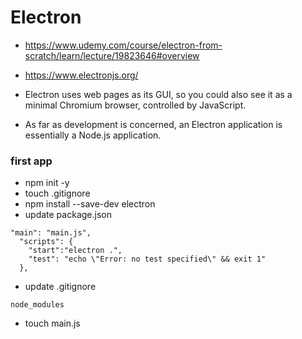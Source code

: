# Electron
- https://www.udemy.com/course/electron-from-scratch/learn/lecture/19823646#overview
- https://www.electronjs.org/

- Electron uses web pages as its GUI, so you could also see it as a minimal Chromium browser, controlled by JavaScript.
- As far as development is concerned, an Electron application is essentially a Node.js application.

### first app
- npm init -y
- touch .gitignore
- npm install --save-dev electron
- update package.json
```
"main": "main.js",
  "scripts": {
    "start":"electron .",
    "test": "echo \"Error: no test specified\" && exit 1"
  },
```
- update .gitignore
```
node_modules
````
- touch main.js

